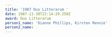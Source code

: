```yaml
---
title: '1987 Dux Litterarum '
date: 1987-11-30T22:14:29.250Z
award: Dux Litterarum
person1_name: 'Dianne Phillips, Kirsten Rennie'
person2_name: .
---
```


